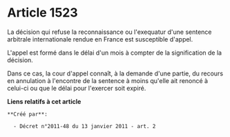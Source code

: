 # Article 1523

La décision qui refuse la reconnaissance ou l'exequatur d'une sentence arbitrale internationale rendue en France est
susceptible d'appel. 

L'appel est formé dans le délai d'un mois à compter de la signification de la décision. 

Dans ce cas, la cour d'appel connaît, à la demande d'une partie, du recours en annulation à l'encontre de la sentence à moins
qu'elle ait renoncé à celui-ci ou que le délai pour l'exercer soit expiré.

**Liens relatifs à cet article**

	**Créé par**:

	  - Décret n°2011-48 du 13 janvier 2011 - art. 2
